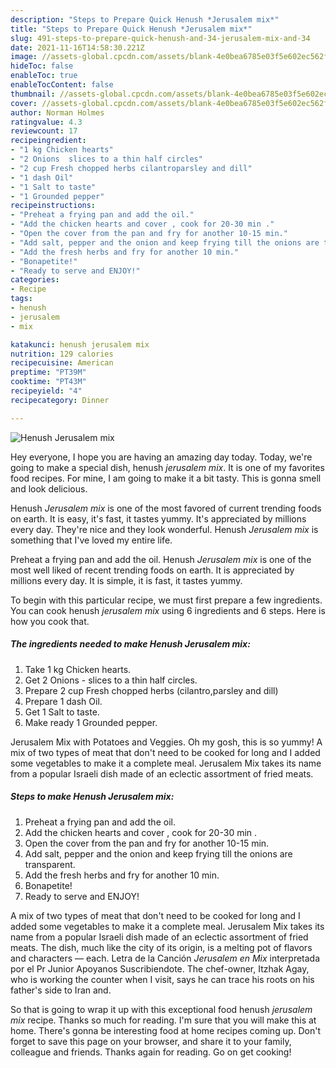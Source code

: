 ```yaml
---
description: "Steps to Prepare Quick Henush *Jerusalem mix*"
title: "Steps to Prepare Quick Henush *Jerusalem mix*"
slug: 491-steps-to-prepare-quick-henush-and-34-jerusalem-mix-and-34
date: 2021-11-16T14:58:30.221Z
image: //assets-global.cpcdn.com/assets/blank-4e0bea6785e03f5e602ec562f230caae08da540cada707380b4fe1bbebba43da.png
hideToc: false
enableToc: true
enableTocContent: false
thumbnail: //assets-global.cpcdn.com/assets/blank-4e0bea6785e03f5e602ec562f230caae08da540cada707380b4fe1bbebba43da.png
cover: //assets-global.cpcdn.com/assets/blank-4e0bea6785e03f5e602ec562f230caae08da540cada707380b4fe1bbebba43da.png
author: Norman Holmes
ratingvalue: 4.3
reviewcount: 17
recipeingredient:
- "1 kg Chicken hearts"
- "2 Onions  slices to a thin half circles"
- "2 cup Fresh chopped herbs cilantroparsley and dill"
- "1 dash Oil"
- "1 Salt to taste"
- "1 Grounded pepper"
recipeinstructions:
- "Preheat a frying pan and add the oil."
- "Add the chicken hearts and cover , cook for 20-30 min ."
- "Open the cover from the pan and fry for another 10-15 min."
- "Add salt, pepper and the onion and keep frying till the onions are transparent."
- "Add the fresh herbs and fry for another 10 min."
- "Bonapetite!"
- "Ready to serve and ENJOY!"
categories:
- Recipe
tags:
- henush
- jerusalem
- mix

katakunci: henush jerusalem mix 
nutrition: 129 calories
recipecuisine: American
preptime: "PT39M"
cooktime: "PT43M"
recipeyield: "4"
recipecategory: Dinner

---
```



![Henush *Jerusalem mix*](//assets-global.cpcdn.com/assets/blank-4e0bea6785e03f5e602ec562f230caae08da540cada707380b4fe1bbebba43da.png)

Hey everyone, I hope you are having an amazing day today. Today, we're going to make a special dish, henush *jerusalem mix*. It is one of my favorites food recipes. For mine, I am going to make it a bit tasty. This is gonna smell and look delicious.

Henush *Jerusalem mix* is one of the most favored of current trending foods on earth. It is easy, it's fast, it tastes yummy. It's appreciated by millions every day. They're nice and they look wonderful. Henush *Jerusalem mix* is something that I've loved my entire life.

Preheat a frying pan and add the oil. Henush *Jerusalem mix* is one of the most well liked of recent trending foods on earth. It is appreciated by millions every day. It is simple, it is fast, it tastes yummy.


To begin with this particular recipe, we must first prepare a few ingredients. You can cook henush *jerusalem mix* using 6 ingredients and 6 steps. Here is how you cook that.

<!--inarticleads1-->

##### The ingredients needed to make Henush *Jerusalem mix*:

1. Take 1 kg Chicken hearts.
1. Get 2 Onions - slices to a thin half circles.
1. Prepare 2 cup Fresh chopped herbs (cilantro,parsley and dill)
1. Prepare 1 dash Oil.
1. Get 1 Salt to taste.
1. Make ready 1 Grounded pepper.


Jerusalem Mix with Potatoes and Veggies. Oh my gosh, this is so yummy! A mix of two types of meat that don&#39;t need to be cooked for long and I added some vegetables to make it a complete meal. Jerusalem Mix takes its name from a popular Israeli dish made of an eclectic assortment of fried meats. 

<!--inarticleads2-->

##### Steps to make Henush *Jerusalem mix*:

1. Preheat a frying pan and add the oil.
1. Add the chicken hearts and cover , cook for 20-30 min .
1. Open the cover from the pan and fry for another 10-15 min.
1. Add salt, pepper and the onion and keep frying till the onions are transparent.
1. Add the fresh herbs and fry for another 10 min.
1. Bonapetite!
1. Ready to serve and ENJOY!

A mix of two types of meat that don&#39;t need to be cooked for long and I added some vegetables to make it a complete meal. Jerusalem Mix takes its name from a popular Israeli dish made of an eclectic assortment of fried meats. The dish, much like the city of its origin, is a melting pot of flavors and characters — each. Letra de la Canción *Jerusalem en Mix* interpretada por el Pr Junior Apoyanos Suscribiendote. The chef-owner, Itzhak Agay, who is working the counter when I visit, says he can trace his roots on his father&#39;s side to Iran and. 

So that is going to wrap it up with this exceptional food henush *jerusalem mix* recipe. Thanks so much for reading. I'm sure that you will make this at home. There's gonna be interesting food at home recipes coming up. Don't forget to save this page on your browser, and share it to your family, colleague and friends. Thanks again for reading. Go on get cooking!
